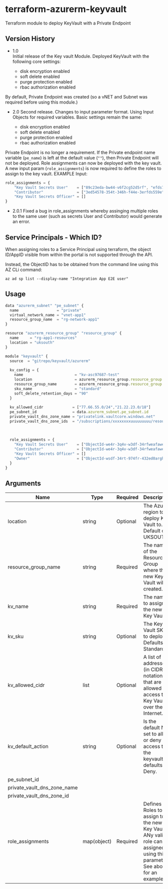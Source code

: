 # terraform-azurerm-keyvault

Terraform module to deploy KeyVault with a Private Endpoint

## Version History

- 1.0  
Initial release of the Key vault Module.
Deployed KeyVault with the following core settings:
  
  - disk encryption enabled
  - soft delete enabled
  - purge protection enabled
  - rbac authorization enabled

By default, Private Endpoint was created (so a vNET and Subnet was required before using this module.)

- 2.0
Second release. Changes to input parameter format. Using Input Objects for required variables.
Basic settings remain the same:

  - disk encryption enabled
  - soft delete enabled
  - purge protection enabled
  - rbac authorization enabled

Private Endpoint is no longer a requirement. If the Private endpoint name variable (`pe_name`) is left at the default value (`""`), then Private Endpoint will not be deployed.
Role assignments can now be deployed with the key vault. A new input param (`role_assignments`) is now required to define the roles to assign to the key vault.
  EXAMPLE Input:

```js
role_assignments = {
    "Key Vault Secrets User"    = ["89c23eda-bw44-v6f2cg52d5rf", "efds715-ref2-36dd-r4rw-34rfdfw906fea"],
    "Contributor"               = ["3ed54578-354t-346h-f44e-3erfds559e"],
    "Key Vault Secrets Officer" = []
}
```

- 2.0.1
Fixed a bug in role_assignments whereby assinging multiple roles to the same user (such as secrets User and Contributor) would generate an error.

## Service Principals - Which ID?

When assigning roles to a Service Principal using terraform, the object ID/AppID visible from within the portal is not supported through the API.

Instead, the ObjectID has to be obtained from the command line using this AZ CLi command:

`az ad sp list --display-name "Integration App E2E user"`

## Usage

```js
data "azurerm_subnet" "pe_subnet" {
  name                 = "private"
  virtual_network_name = "vnet-app1"
  resource_group_name  = "rg-network-app1"
}

resource "azurerm_resource_group" "resource_group" {
  name     = "rg-app1-resources"
  location = "uksouth"
}

module "keyvault" {
  source  = "gitrepo/keyvault/azurerm"
  
  kv_config = {
    name                       = "kv-asc97687-test"
    location                   = azurerm_resource_group.resource_group.location
    resource_group_name        = azurerm_resource_group.resource_group.name
    sku_name                   = "standard"
    soft_delete_retention_days = "90"
  }
  
  kv_allowed_cidr             = ["77.66.55.0/24","21.22.23.0/18"]
  pe_subnet_id                = data.azurerm_subnet.pe_subnet.id
  private_vault_dns_zone_name = "privatelink.vaultcore.windows.net"
  private_vault_dns_zone_ids  = "/subscriptions/xxxxxxxxuuuuuuuuu/resourceGroups/dnszoneResourceGroup/providers/Microsoft.Network/privateDnsZones/privatelink.blob.core.windows.net"
  
  
  
  role_assignments = {
    "Key Vault Secrets User"    = ["ObjectId-we4r-3q4v-w3df-34rfweafawe"]
    "Contributor"               = ["ObjectId-we4r-3q4v-w3df-34rfweafawe"]
    "Key Vault Secrets Officer" = []
    "Owner"                     = ["ObjectId-wsdf-34rt-974fr-432ed0arght"]
  }
}
```

## Arguments

| Name | Type | Required | Description |
| --- | --- | --- | --- |
|location | string | Optional | The Azure region to deploy Key Vault to. Default of UKSOUTH |
|resource_group_name | string | Required | The name of the Resource Group where the new Key Vault will be created. |
|kv_name | string | Required | The name to assign to the new Key Vault |
|kv_sku | string | Optional | The Key Vault SKU to deploy. Defaults to Standard. |
|kv_allowed_cidr | list | Optional | A list of IP addresses (in CIDR notation) that are allowed to access the Key Vault over the Internet. |
|kv_default_action | string | Optional | Is the default NCL set to allow or deny access to the keyvault? defaults to Deny.|
|pe_subnet_id ||||
|private_vault_dns_zone_name ||||
|private_vault_dns_zone_id ||||
|role_assignments | map(object) | Required | Defines the Roles to assign to the new Key Vault. ANy valid role can be assigned using this parameter. See above for an example.|
